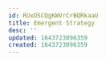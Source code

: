 ```yaml
---
id: RUxOSCQgKWVrCrBQRkaaU
title: Emergent Strategy
desc: ''
updated: 1643723096359
created: 1643723096359
---
```


